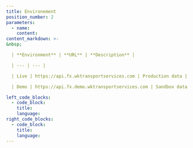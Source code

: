 ```yaml
---
title: Environement
position_number: 2
parameters:
  - name:
    content:
content_markdown: >-
&nbsp;

  | **Environment** | **URL** | **Description** |

  | --- | --- |

  | Live | https://api.fx.wktransportservices.com | Production data |

  | Demo | https://api.fx.demo.wktransportservices.com | Sandbox data |

left_code_blocks:
  - code_block:
    title:
    language:
right_code_blocks:
  - code_block:
    title:
    language:
---
```

